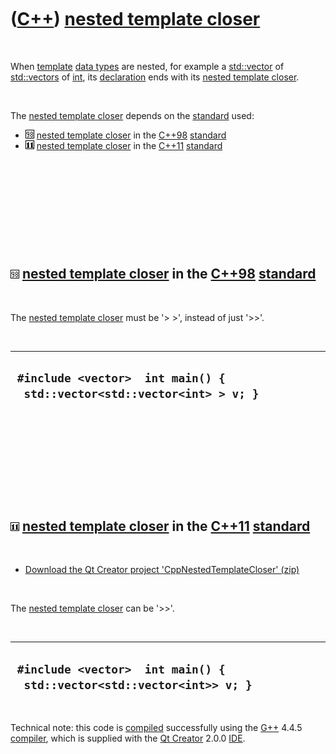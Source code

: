



 

 

 

 

 

([C++](Cpp.htm)) [nested template closer](CppNestedTemplateCloser.htm)
======================================================================

 

When [template](CppTemplate.htm) [data types](CppDataType.htm) are
nested, for example a [std::vector](CppVector.htm) of
[std::vectors](CppVector.htm) of [int](CppInt.htm), its
[declaration](CppDeclaration.htm) ends with its [nested template
closer](CppNestedTemplateCloser.htm).

 

The [nested template closer](CppNestedTemplateCloser.htm) depends on the
[standard](CppStandard.htm) used:

-   ![C++98](PicCpp98.png) [nested template
    closer](CppNestedTemplateCloser.htm) in the [C++98](Cpp98.htm)
    [standard](CppStandard.htm)
-   ![C++11](PicCpp11.png) [nested template
    closer](CppNestedTemplateCloser.htm) in the [C++11](Cpp11.htm)
    [standard](CppStandard.htm)

 

 

 

 

 

![C++98](PicCpp98.png) [nested template closer](CppNestedTemplateCloser.htm) in the [C++98](Cpp98.htm) [standard](CppStandard.htm)
----------------------------------------------------------------------------------------------------------------------------------

 

The [nested template closer](CppNestedTemplateCloser.htm) must be '&gt;
&gt;', instead of just '&gt;&gt;'.

 

  --------------------------------------------------------------------------
  ` #include <vector>  int main() {   std::vector<std::vector<int> > v; }`
  --------------------------------------------------------------------------

 

 

 

 

 

![C++11](PicCpp11.png) [nested template closer](CppNestedTemplateCloser.htm) in the [C++11](Cpp11.htm) [standard](CppStandard.htm)
----------------------------------------------------------------------------------------------------------------------------------

 

-   [Download the Qt Creator project
    'CppNestedTemplateCloser' (zip)](CppNestedTemplateCloser.zip)

 

The [nested template closer](CppNestedTemplateCloser.htm) can be
'&gt;&gt;'.

 

  -------------------------------------------------------------------------
  ` #include <vector>  int main() {   std::vector<std::vector<int>> v; }`
  -------------------------------------------------------------------------

 

Technical note: this code is [compiled](CppCompile.htm) successfully
using the [G++](CppGpp.htm) 4.4.5 [compiler](CppCompiler.htm), which is
supplied with the [Qt Creator](CppQtCreator.htm) 2.0.0
[IDE](CppIde.htm).

 

 

 

 





 



